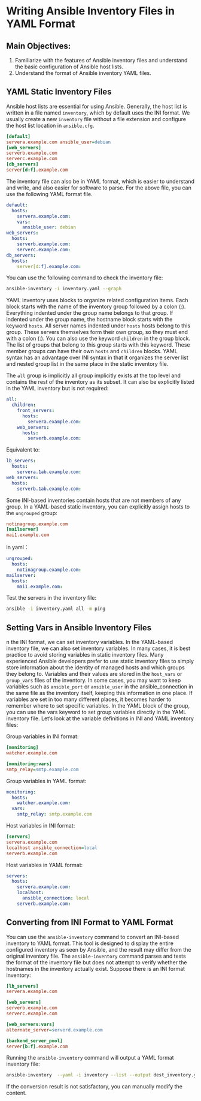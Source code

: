 # Writing Ansible Inventory Files in YAML Format

## Main Objectives:
1. Familiarize with the features of Ansible inventory files and understand the basic configuration of Ansible host lists.
2. Understand the format of Ansible inventory YAML files.

## YAML Static Inventory Files
Ansible host lists are essential for using Ansible. Generally, the host list is written in a file named `inventory`, which by default uses the INI format. We usually create a new `inventory` file without a file extension and configure the host list location in `ansible.cfg`.

```ini
[default]
servera.example.com ansible_user=debian
[web_servers]
serverb.example.com
serverc.example.com
[db_servers]
server[d:f].example.com
```

The inventory file can also be in YAML format, which is easier to understand and write, and also easier for software to parse. For the above file, you can use the following YAML format file.

```yaml
default:
  hosts:
    servera.example.com:
    vars:
      ansible_user: debian
web_servers:
  hosts:
    serverb.example.com:
    serverc.example.com:
db_servers:
  hosts:
    server[d:f].example.com:
```

You can use the following command to check the inventory file:

```sh
ansible-inventory -i inventory.yaml --graph
```

YAML inventory uses blocks to organize related configuration items. Each block starts with the name of the inventory group followed by a colon (:). Everything indented under the group name belongs to that group. If indented under the group name, the hostname block starts with the keyword `hosts`. All server names indented under `hosts` hosts belong to this group. These servers themselves form their own group, so they must end with a colon (:). You can also use the keyword `children` in the group block. The list of groups that belong to this group starts with this keyword. These member groups can have their own `hosts` and `children` blocks. YAML syntax has an advantage over INI syntax in that it organizes the server list and nested group list in the same place in the static inventory file.

The `all` group is implicitly all group implicitly exists at the top level and contains the rest of the inventory as its subset. It can also be explicitly listed in the YAML inventory but is not required:

```yaml
all:
  children:
    front_servers: 
      hosts: 
        servera.example.com: 
    web_servers: 
      hosts: 
        serverb.example.com:
```
Equivalent to:
```yaml
lb_servers: 
  hosts: 
    servera.1ab.example.com: 
web_servers: 
  hosts: 
    serverb.1ab.example.com:
```

Some INI-based inventories contain hosts that are not members of any group. In a YAML-based static inventory, you can explicitly assign hosts to the `ungrouped` group:

```ini
notinagroup.example.com
[mailserver]
mai1.example.com
```

in yaml：
```yaml
ungrouped: 
  hosts: 
    notinagroup.example.com: 
mailserver: 
  hosts: 
    mai1.example.com:
```

Test the servers in the inventory file:
```sh
ansible -i inventory.yaml all -m ping
```

## Setting Vars in Ansible Inventory Files
n the INI format, we can set inventory variables. In the YAML-based inventory file, we can also set inventory variables. In many cases, it is best practice to avoid storing variables in static inventory files. Many experienced Ansible developers prefer to use static inventory files to simply store information about the identity of managed hosts and which groups they belong to. Variables and their values are stored in the `host_vars` or `group_vars` files of the inventory. In some cases, you may want to keep variables such as `ansible_port` or `ansible_user` in the ansible_connection in the same file as the inventory itself, keeping this information in one place. If variables are set in too many different places, it becomes harder to remember where to set specific variables. In the YAML block of the group, you can use the vars keyword to set group variables directly in the YAML inventory file. Let’s look at the variable definitions in INI and YAML inventory files:

Group variables in INI format:
```ini
[monitoring]
watcher.example.com

[monitoring:vars]
smtp_relay=smtp.example.com
```

Group variables in YAML format:
```yaml
monitoring:
  hosts:
    watcher.example.com:
  vars:
    smtp_relay: smtp.example.com
```

Host variables in INI format:
```ini
[servers]
servera.example.com
localhost ansible_connection=local
serverb.example.com
```

Host variables in YAML format:
```yaml
servers:
  hosts:
    servera.example.com:
    localhost:
      ansible_connection: local
    serverb.example.com:
```

## Converting from INI Format to YAML Format

You can use the `ansible-inventory` command to convert an INI-based inventory to YAML format. This tool is designed to display the entire configured inventory as seen by Ansible, and the result may differ from the original inventory file. The `ansible-inventory` command parses and tests the format of the inventory file but does not attempt to verify whether the hostnames in the inventory actually exist. Suppose there is an INI format inventory:

```ini
[lb_servers]
servera.example.com

[web_servers]
serverb.example.com
serverc.example.com

[web_servers:vars]
alternate_server=serverd.example.com

[backend_server_pool]
server[b:f].example.com
```

Running the `ansible-inventory` command will output a YAML format inventory file:

```sh
ansible-inventory  --yaml -i inventory --list --output dest_inventory.yaml
```

If the conversion result is not satisfactory, you can manually modify the content.
